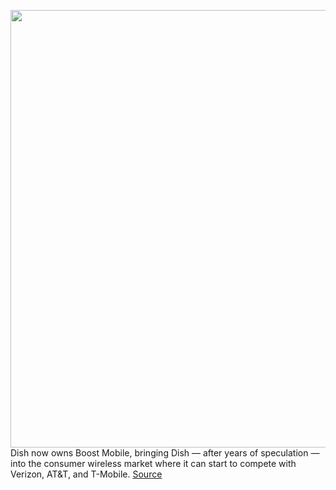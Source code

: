 <img src='https://cdn.vox-cdn.com/thumbor/Y0nE1_Hc7Ct5L6cqR2A2ZuGNvKU=/0x0:2400x1600/1200x800/filters:focal(1008x608:1392x992)/cdn.vox-cdn.com/uploads/chorus_image/image/67005483/boost_dish.0.jpg' width='700px' /><br/>
Dish now owns Boost Mobile, bringing Dish — after years of speculation — into the consumer wireless market where it can start to compete with Verizon, AT&T, and T-Mobile.
<a href='https://www.theverge.com/2020/7/1/21309968/dish-boost-sprint-tmobile-acquisition-spinoff-closes-prepaid'> Source <a/>